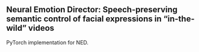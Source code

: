 ## Neural Emotion Director: Speech-preserving semantic control of facial expressions in “in-the-wild” videos

PyTorch implementation for NED.
